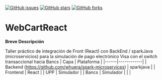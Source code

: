 [![GitHub issues](https://img.shields.io/github/issues/whuera/WebCartReact)](https://github.com/whuera/WebCartReact/issues)
[![GitHub stars](https://img.shields.io/github/stars/whuera/WebCartReact)](https://github.com/whuera/WebCartReact/stargazers)
[![GitHub forks](https://img.shields.io/github/forks/whuera/WebCartReact)](https://github.com/whuera/WebCartReact/network)

# WebCartReact

**Breve Descripción**

Taller práctico de integración de Front (React) con BackEnd / sparkJava (microservicios)   para la simulación de pago electrónico Visa con el switch transaccional hacia Bancs
| Capa | Plataforma |
|------|------------|
| Backend (https://github.com/whuera/spark-microservices) | sparkjava |
| Frontend | React |
| UPP | Simulador |
| Bancs | Simulador |
| | 
